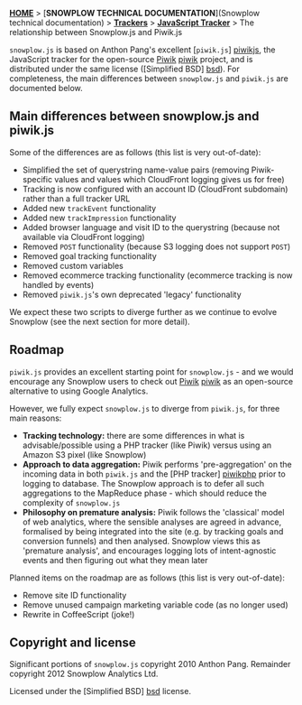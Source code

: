 <a name="top" />

[**HOME**](Home) > [**SNOWPLOW TECHNICAL DOCUMENTATION**](Snowplow technical documentation) > [**Trackers**](trackers) > [**JavaScript Tracker**](Javascript-Tracker) > The relationship between Snowplow.js and Piwik.js

`snowplow.js` is based on Anthon Pang's excellent [`piwik.js`] [piwikjs], the JavaScript tracker for the open-source [Piwik] [piwik] project, and is distributed under the same license ([Simplified BSD] [bsd]). For completeness, the main differences between `snowplow.js` and `piwik.js` are documented below.

## Main differences between snowplow.js and piwik.js

Some of the differences are as follows (this list is very out-of-date):

* Simplified the set of querystring name-value pairs (removing Piwik-specific values and values which CloudFront logging gives us for free)
* Tracking is now configured with an account ID (CloudFront subdomain) rather than a full tracker URL
* Added new `trackEvent` functionality
* Added new `trackImpression` functionality
* Added browser language and visit ID to the querystring (because not available via CloudFront logging)
* Removed `POST` functionality (because S3 logging does not support `POST`)
* Removed goal tracking functionality
* Removed custom variables
* Removed ecommerce tracking functionality (ecommerce tracking is now handled by events)
* Removed `piwik.js`'s own deprecated 'legacy' functionality

We expect these two scripts to diverge further as we continue to evolve Snowplow (see the next section for more detail).

## Roadmap

`piwik.js` provides an excellent starting point for `snowplow.js` - and we would encourage any Snowplow users to check out [Piwik] [piwik] as an open-source alternative to using Google Analytics.

However, we fully expect `snowplow.js` to diverge from `piwik.js`, for three main reasons:

* **Tracking technology:** there are some differences in what is advisable/possible using a PHP tracker (like Piwik) versus using an Amazon S3 pixel (like Snowplow)
* **Approach to data aggregation:** Piwik performs 'pre-aggregation' on the incoming data in both `piwik.js` and the [PHP tracker] [piwikphp] prior to logging to database. The Snowplow approach is to defer all such aggregations to the MapReduce phase - which should reduce the complexity of `snowplow.js`
* **Philosophy on premature analysis:** Piwik follows the 'classical' model of web analytics, where the sensible analyses are agreed in advance, formalised by being integrated into the site (e.g. by tracking goals and conversion funnels) and then analysed. Snowplow views this as 'premature analysis', and encourages logging lots of intent-agnostic events and then figuring out what they mean later

Planned items on the roadmap are as follows (this list is very out-of-date):

* Remove site ID functionality
* Remove unused campaign marketing variable code (as no longer used)
* Rewrite in CoffeeScript (joke!)

## Copyright and license

Significant portions of `snowplow.js` copyright 2010 Anthon Pang. Remainder copyright 2012 Snowplow Analytics Ltd.

Licensed under the [Simplified BSD] [bsd] license.

[snowplow]: http://www.keplarllp.com/blog/2012/02/introducing-snowplow-the-worlds-most-powerful-web-analytics-platform
[piwik]: http://piwik.org/
[piwikjs]: https://github.com/piwik/piwik/blob/master/js/piwik.js
[piwikphp]: https://github.com/piwik/piwik/blob/master/piwik.php
[bsd]: http://www.opensource.org/licenses/bsd-license.php 
[integrating]: /snowplow/snowplow/blob/master/docs/03_integrating_snowplowjs.md
[selfhosting]: /snowplow/snowplow/blob/master/docs/04_selfhosting_snowplow.md
[setup]: https://github.com/snowplow/snowplow/wiki/javascript-tracker-setup
[integrating-js-on-website]: https://github.com/snowplow/snowplow/wiki/integrating-javascript-tags-onto-your-website
[tech-docs]: https://github.com/snowplow/snowplow/wiki/javascript-tracker